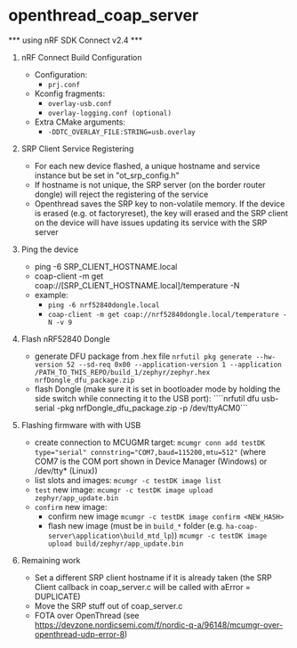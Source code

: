 # openthread_coap_server

*** using nRF SDK Connect v2.4 ***

1. nRF Connect Build Configuration
   - Configuration:
      * ```prj.conf```
   - Kconfig fragments:
      * ```overlay-usb.conf```
      * ```overlay-logging.conf (optional)```
   - Extra CMake arguments:
      * ```-DDTC_OVERLAY_FILE:STRING=usb.overlay```

2. SRP Client Service Registering
   - For each new device flashed, a unique hostname and service instance but be set in "ot_srp_config.h"
   - If hostname is not unique, the SRP server (on the border router dongle) will reject the registering of the service
   - Openthread saves the SRP key to non-volatile memory. If the device is erased (e.g. ot factoryreset), the key will erased and the SRP client on the device will have issues updating its service with the SRP server

3. Ping the device
   - ping -6 SRP_CLIENT_HOSTNAME.local
   - coap-client -m get coap://[SRP_CLIENT_HOSTNAME.local]/temperature -N
   - example: 
      * ```ping -6 nrf52840dongle.local```
      * ```coap-client -m get coap://nrf52840dongle.local/temperature -N -v 9```

4. Flash nRF52840 Dongle
   - generate DFU package from .hex file
      ```nrfutil pkg generate --hw-version 52 --sd-req 0x00 --application-version 1 --application /PATH_TO_THIS_REPO/build_1/zephyr/zephyr.hex nrfDongle_dfu_package.zip```
   - flash Dongle (make sure it is set in bootloader mode by holding the side switch while connecting it to the USB port):
      ````nrfutil dfu usb-serial -pkg nrfDongle_dfu_package.zip -p /dev/ttyACM0```

5. Flashing firmware with with USB
   - create connection to MCUGMR target:
   ```mcumgr conn add testDK type="serial" connstring="COM7,baud=115200,mtu=512"```
   (where COM7 is the COM port shown in Device Manager (Windows) or /dev/tty* (Linux))
   - list slots and images:
   ```mcumgr -c testDK image list```
   - ```test``` new image:
   ```mcumgr -c testDK image upload zephyr/app_update.bin```
   - ```confirm``` new image:
      - confirm new image
      ```mcumgr -c testDK image confirm <NEW_HASH>```
      - flash new image (must be in ```build_*``` folder (e.g. ```ha-coap-server\application\build_mtd_lp```))
      ```mcumgr -c testDK image upload build/zephyr/app_update.bin```


6. Remaining work
   - Set a different SRP client hostname if it is already taken (the SRP Client callback in coap_server.c will be called with aError = DUPLICATE)
   - Move the SRP stuff out of coap_server.c
   - FOTA over OpenThread (see https://devzone.nordicsemi.com/f/nordic-q-a/96148/mcumgr-over-openthread-udp-error-8)